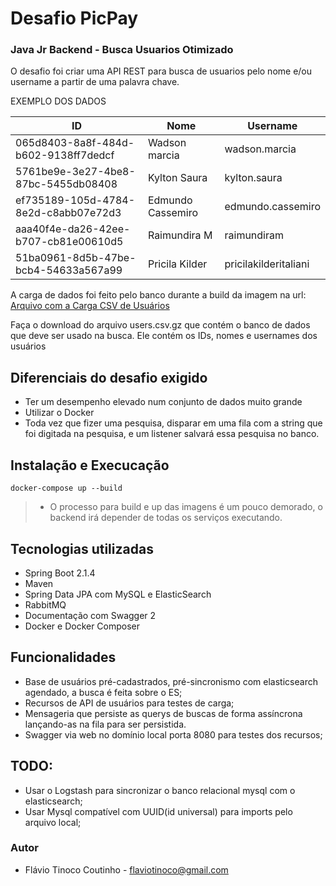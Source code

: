 # Desafio PicPay

### Java Jr Backend - Busca Usuarios Otimizado

O desafio foi criar uma API REST para busca de usuarios pelo nome e/ou username a partir de uma palavra chave. 

EXEMPLO DOS DADOS

ID | Nome | Username
| --- | --- | --- |
065d8403-8a8f-484d-b602-9138ff7dedcf | Wadson marcia | wadson.marcia
5761be9e-3e27-4be8-87bc-5455db08408 | Kylton Saura | kylton.saura
ef735189-105d-4784-8e2d-c8abb07e72d3 | Edmundo Cassemiro |edmundo.cassemiro
aaa40f4e-da26-42ee-b707-cb81e00610d5 |Raimundira M|raimundiram
51ba0961-8d5b-47be-bcb4-54633a567a99 | Pricila Kilder|pricilakilderitaliani
  
 A carga de dados foi feito pelo banco durante a build da imagem na url:
 [Arquivo com a Carga CSV de Usuários](https://s3.amazonaws.com/careers-picpay/users.csv.gz "Arquivo CSV")

Faça o download do arquivo users.csv.gz que contém o banco de dados que
deve ser usado na busca. Ele contém os IDs, nomes e usernames dos usuários

## Diferenciais do desafio exigido
  - Ter um desempenho elevado num conjunto de dados muito grande
  - Utilizar o Docker
  - Toda vez que fizer uma pesquisa, disparar em uma fila com a string que foi
digitada na pesquisa, e um listener salvará essa pesquisa no banco.

## Instalação e Execucação
```
docker-compose up --build
```
> - O processo para build e up das imagens é um pouco demorado, o backend irá depender de todas os serviços executando.

## Tecnologias utilizadas
  - Spring Boot 2.1.4
  - Maven
  - Spring Data JPA com MySQL e ElasticSearch
  - RabbitMQ
  - Documentação com Swagger 2
  - Docker e Docker Composer

## Funcionalidades
  - Base de usuários pré-cadastrados, pré-sincronismo com elasticsearch agendado, a busca é feita sobre o ES;
  - Recursos de API de usuários para testes de carga;
  - Mensageria que persiste as querys de buscas de forma assíncrona lançando-as na fila para ser persistida.
  - Swagger via web no domínio local porta 8080 para testes dos recursos;

## TODO:
  - Usar o Logstash para sincronizar o banco relacional mysql com o elasticsearch;
  - Usar Mysql compatível com UUID(id universal) para imports pelo arquivo local;

### Autor
* Flávio Tinoco Coutinho - flaviotinoco@gmail.com